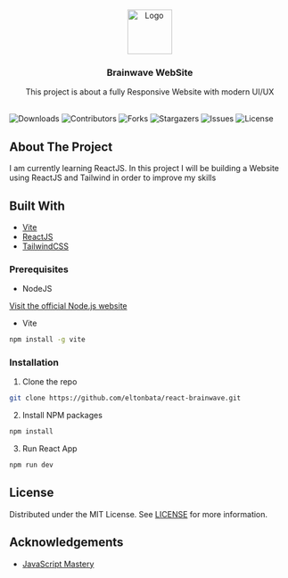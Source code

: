 <br/>
<p align="center">
  <a href="https://github.com/eltonbata/react-brainwave">
    <img src="https://cdn4.iconfinder.com/data/icons/logos-3/600/React.js_logo-512.png" alt="Logo" width="80" height="80">
  </a>

  <h3 align="center">Brainwave WebSite</h3>

  <p align="center">
   This project is about a fully Responsive Website with modern UI/UX 
    <br/>
    <br/>
  </p>
</p>

![Downloads](https://img.shields.io/github/downloads/eltonbata/react-brainwave/total) ![Contributors](https://img.shields.io/github/contributors/eltonbata/react-brainwave?color=dark-green) ![Forks](https://img.shields.io/github/forks/eltonbata/react-brainwave?style=social) ![Stargazers](https://img.shields.io/github/stars/eltonbata/react-brainwave?style=social) ![Issues](https://img.shields.io/github/issues/eltonbata/react-brainwave) ![License](https://img.shields.io/github/license/eltonbata/react-brainwave)

## About The Project

I am currently learning ReactJS. In this project I will be building a Website using ReactJS and Tailwind in order to improve my skills

## Built With

- [Vite](https://vitejs.dev/)
- [ReactJS](https://react.dev/)
- [TailwindCSS](https://tailwindcss.com/)


### Prerequisites

- NodeJS

[Visit the official Node.js website](https://nodejs.org/en/download/)

- Vite

```sh
npm install -g vite
```

### Installation

1. Clone the repo

```sh
git clone https://github.com/eltonbata/react-brainwave.git
```

2. Install NPM packages

```sh
npm install
```

3. Run React App

```sh
npm run dev
```

## License

Distributed under the MIT License. See [LICENSE](https://github.com/EltonBata/react-brainwave/blob/master/LICENSE) for more information.

## Acknowledgements

- [JavaScript Mastery](https://www.youtube.com/watch?v=B91wc5dCEBA)
